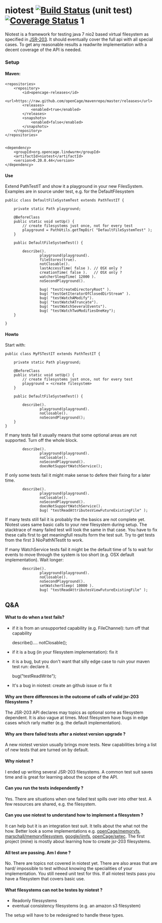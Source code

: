 niotest  [![Build Status](https://travis-ci.org/openCage/niotest.svg?branch=master)](https://travis-ci.org/openCage/niotest) (unit test)[![Coverage Status](https://coveralls.io/repos/openCage/niotest/badge.png)](https://coveralls.io/r/openCage/niotest)
                                                                                                                                       1
=======

Niotest is a framework for testing java 7 nio2 based virtual filesystem as specified in [JSR-203](https://jcp.org/en/jsr/detail?id=203). It should eventually cover the full api with all special cases. To get any reasonable results a readwrite implementation with a decent coverage of the API is needed.

### Setup

#### Maven:

    <repositories>
        <repository>
            <id>opencage-releases</id>
                <url>https://raw.github.com/openCage/mavenrepo/master/releases</url>
            <releases>
                <enabled>true</enabled>
            </releases>
            <snapshots>
                <enabled>false</enabled>
            </snapshots>
        </repository>
    </repositories>


    <dependency>
        <groupId>org.opencage.lindwurm</groupId>
        <artifactId>niotest</artifactId>
        <version>0.20.0.44</version>
    </dependency>

#### Use

Extend PathTestIT and show it a playground in your new FilesSystem.
Examples are in source under test, e.g. for the DefaultFilesystem


    public class DefaultFileSystemTest extends PathTestIT {

        private static Path playground;

        @BeforeClass
        public static void setUp() {
            // create filesystems just once, not for every test
            playground = PathUtils.getTmpDir( "DefaultFileSystemTest" );
        }

        public DefaultFileSystemTest() {

            describe().
                    playground(playground).
                    fileStores(true).
                    notClosable().
                    lastAccessTime( false ). // OSX only ?
                    creationTime( false ).   // OSX only ?
                    watcherSleepTime( 12000 ).
                    noSecondPlayground().

                    bug( "testCreateDirectoryRoot" ).
                    bug( "testGetIteratorOfClosedDirStream" ).
                    bug( "testWatchAModify").
                    bug( "testWatchATruncate").
                    bug( "testWatchSeveralEvents").
                    bug( "testWatchTwoModifiesOneKey");
        }

    }

#### Howto

Start with:


    public class MyFSTestIT extends PathTestIT {

        private static Path playground;

        @BeforeClass
        public static void setUp() {
            // create filesystems just once, not for every test
            playground = <create filesystem>
        }

        public DefaultFileSystemTest() {

            describe().
                    playground(playground).
                    noClosable().
                    noSecondPlayground();
        }
    }
        
If many tests fail it usually means that some optional areas are not supported. Turn off the whole block.

            describe().
                    playground(playground).
                    noClosable().
                    noSecondPlayground().
                    doesNotSupportWatchService();



If only some tests fail it might make sense to defere their fixing for a later time.

            describe().
                    playground(playground).
                    noClosable().
                    noSecondPlayground().
                    doesNotSupportWatchService().
		            bug( "testReadAttributesViewFutureExistingFile" );

If many tests still fail it is probably the the basics are not complete yet. Niotest uses same basic calls to your new filesystem during setup. The stacktrace of many failed test will look the same in that case. You have to fix these calls first to get meaningfull results form the test suit. Try to get tests from the first 3 NioPathNTestIt to work.

If many WatchService tests fail it might be the default time of 1s to wait for events to move through the system is too short (e.g. OSX default implementation). Wait longer:

            describe().
                    playground(playground).
                    noClosable().
                    noSecondPlayground().
                	setWatcherSleep( 10000 ).
		            bug( "testReadAttributesViewFutureExistingFile" );
	   

## Q&A


#### What to do when a test fails?

* if it is from an unsupported capability (e.g. FileChannel): turn off that capability

    describe().... notClosable();

* if it is a bug (in your filesystem implementation): fix it

* it is a bug, but you don't want that silly edge case to ruin your maven test run: declare it.

    bug("testReadWrite");

* It's a bug in niotest: create an github issue or fix it

#### Why are there differences in the outcome of calls of valid jsr-203 filesystems ?

The JSR-203 API declares may topics as optional some as filesystem dependent. It is also vague at times. Most filesystem have bugs in edge cases which rarly matter (e.g. the default implementation). 


#### Why are there failed tests after a niotest version upgrade ?

A new niotest version usually brings more tests. New capabilities bring a list of new tests that are turned on by default.

#### Why niotest ?

I ended up writing several JSR-203 filesystems. A common test suit saves time and is great for learning about the scope of the API.

#### Can you run the tests independently ?

Yes. There are situations when one failed test spills over into other test. A few resources are shared, e.g. the filesystem.

#### Can you use niotest to understand how to implement a filesystem ?

It can help but it is an integration test suit. It tells about the what not the how. Better look a some implementations e.g. [openCage/memoryfs](https://github.com/openCage/memoryfs), [marschall/memoryfilesystem](https://github.com/marschall/memoryfilesystem), [google/jimfs](https://github.com/google/jimfs), 
[openCage/setec](https://github.com/openCage/setec). The first project (mine) is mostly about learning how to create jsr-203 filesystems.

#### All test are passing. Am I done ?

No. There are topics not covered in niotest yet. There are also areas that are hard/ impossible to test without knowing the specialities of your implementation. You still neeed unit test for this. If all niotest tests pass you have a filesystem that covers basic use.

#### What filesystems can not be testes by niotest ?

* Readonly filessystems
* eventual consistency filesystems (e.g. an amazon s3 filesystem)

The setup will have to be redesigned to handle these types.	














